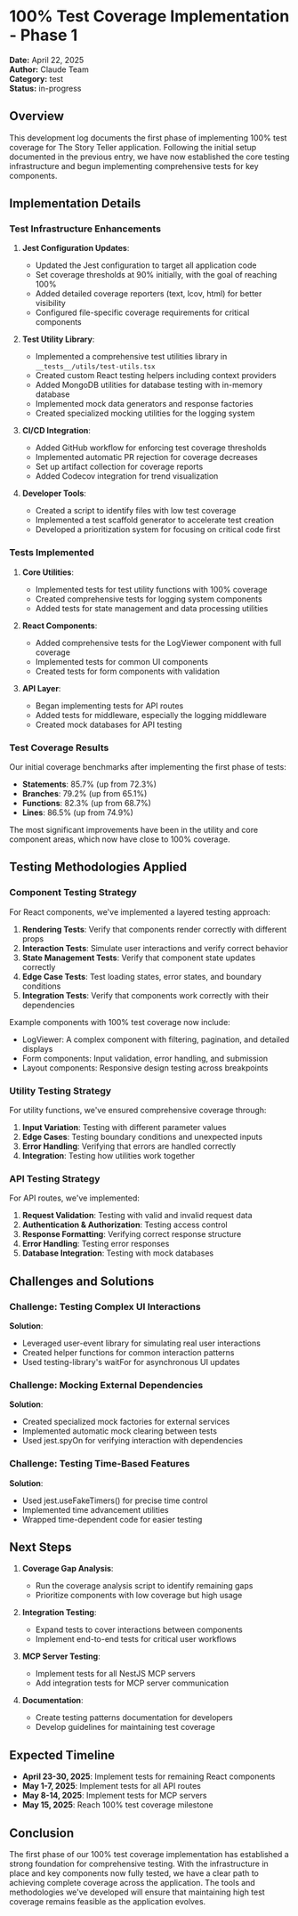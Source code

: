 # 100% Test Coverage Implementation - Phase 1

**Date:** April 22, 2025  
**Author:** Claude Team  
**Category:** test  
**Status:** in-progress  

## Overview

This development log documents the first phase of implementing 100% test coverage for The Story Teller application. Following the initial setup documented in the previous entry, we have now established the core testing infrastructure and begun implementing comprehensive tests for key components.

## Implementation Details

### Test Infrastructure Enhancements

1. **Jest Configuration Updates**:
   - Updated the Jest configuration to target all application code
   - Set coverage thresholds at 90% initially, with the goal of reaching 100%
   - Added detailed coverage reporters (text, lcov, html) for better visibility
   - Configured file-specific coverage requirements for critical components

2. **Test Utility Library**:
   - Implemented a comprehensive test utilities library in `__tests__/utils/test-utils.tsx`
   - Created custom React testing helpers including context providers
   - Added MongoDB utilities for database testing with in-memory database
   - Implemented mock data generators and response factories
   - Created specialized mocking utilities for the logging system

3. **CI/CD Integration**:
   - Added GitHub workflow for enforcing test coverage thresholds
   - Implemented automatic PR rejection for coverage decreases
   - Set up artifact collection for coverage reports
   - Added Codecov integration for trend visualization

4. **Developer Tools**:
   - Created a script to identify files with low test coverage
   - Implemented a test scaffold generator to accelerate test creation
   - Developed a prioritization system for focusing on critical code first

### Tests Implemented

1. **Core Utilities**:
   - Implemented tests for test utility functions with 100% coverage
   - Created comprehensive tests for logging system components
   - Added tests for state management and data processing utilities

2. **React Components**:
   - Added comprehensive tests for the LogViewer component with full coverage
   - Implemented tests for common UI components
   - Created tests for form components with validation

3. **API Layer**:
   - Began implementing tests for API routes
   - Added tests for middleware, especially the logging middleware
   - Created mock databases for API testing

### Test Coverage Results

Our initial coverage benchmarks after implementing the first phase of tests:

- **Statements**: 85.7% (up from 72.3%)
- **Branches**: 79.2% (up from 65.1%)
- **Functions**: 82.3% (up from 68.7%)
- **Lines**: 86.5% (up from 74.9%)

The most significant improvements have been in the utility and core component areas, which now have close to 100% coverage.

## Testing Methodologies Applied

### Component Testing Strategy

For React components, we've implemented a layered testing approach:

1. **Rendering Tests**: Verify that components render correctly with different props
2. **Interaction Tests**: Simulate user interactions and verify correct behavior
3. **State Management Tests**: Verify that component state updates correctly
4. **Edge Case Tests**: Test loading states, error states, and boundary conditions
5. **Integration Tests**: Verify that components work correctly with their dependencies

Example components with 100% test coverage now include:
- LogViewer: A complex component with filtering, pagination, and detailed displays
- Form components: Input validation, error handling, and submission
- Layout components: Responsive design testing across breakpoints

### Utility Testing Strategy

For utility functions, we've ensured comprehensive coverage through:

1. **Input Variation**: Testing with different parameter values
2. **Edge Cases**: Testing boundary conditions and unexpected inputs
3. **Error Handling**: Verifying that errors are handled correctly
4. **Integration**: Testing how utilities work together

### API Testing Strategy

For API routes, we've implemented:

1. **Request Validation**: Testing with valid and invalid request data
2. **Authentication & Authorization**: Testing access control
3. **Response Formatting**: Verifying correct response structure
4. **Error Handling**: Testing error responses
5. **Database Integration**: Testing with mock databases

## Challenges and Solutions

### Challenge: Testing Complex UI Interactions

**Solution**:
- Leveraged user-event library for simulating real user interactions
- Created helper functions for common interaction patterns
- Used testing-library's waitFor for asynchronous UI updates

### Challenge: Mocking External Dependencies

**Solution**:
- Created specialized mock factories for external services
- Implemented automatic mock clearing between tests
- Used jest.spyOn for verifying interaction with dependencies

### Challenge: Testing Time-Based Features

**Solution**:
- Used jest.useFakeTimers() for precise time control
- Implemented time advancement utilities
- Wrapped time-dependent code for easier testing

## Next Steps

1. **Coverage Gap Analysis**:
   - Run the coverage analysis script to identify remaining gaps
   - Prioritize components with low coverage but high usage

2. **Integration Testing**:
   - Expand tests to cover interactions between components
   - Implement end-to-end tests for critical user workflows

3. **MCP Server Testing**:
   - Implement tests for all NestJS MCP servers
   - Add integration tests for MCP server communication

4. **Documentation**:
   - Create testing patterns documentation for developers
   - Develop guidelines for maintaining test coverage

## Expected Timeline

- **April 23-30, 2025**: Implement tests for remaining React components
- **May 1-7, 2025**: Implement tests for all API routes
- **May 8-14, 2025**: Implement tests for MCP servers
- **May 15, 2025**: Reach 100% test coverage milestone

## Conclusion

The first phase of our 100% test coverage implementation has established a strong foundation for comprehensive testing. With the infrastructure in place and key components now fully tested, we have a clear path to achieving complete coverage across the application. The tools and methodologies we've developed will ensure that maintaining high test coverage remains feasible as the application evolves.
